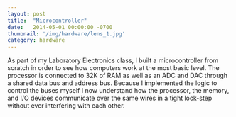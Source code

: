 ```yaml
---
layout: post
title:  "Microcontroller"
date:   2014-05-01 00:00:00 -0700
thumbnail: '/img/hardware/lens_1.jpg'
category: hardware
---
```

As part of my Laboratory Electronics class, I built a microcontroller from scratch in order to see how computers work at the most basic level. The processor is connected to 32K of RAM as well as an ADC and DAC through a shared data bus and address bus. Because I implemented the logic to control the buses myself I now understand how the processor, the memory, and I/O devices communicate over the same wires in a tight lock-step without ever interfering with each other.